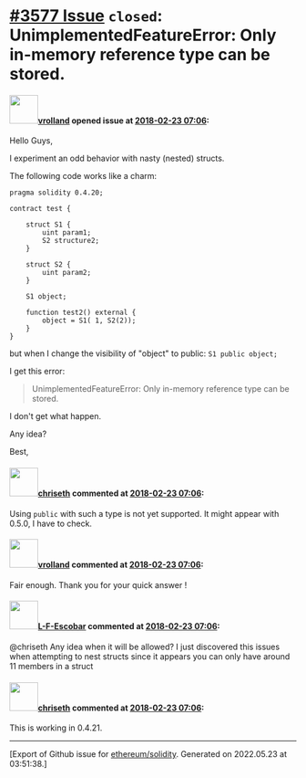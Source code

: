 # [\#3577 Issue](https://github.com/ethereum/solidity/issues/3577) `closed`: UnimplementedFeatureError: Only in-memory reference type can be stored.

#### <img src="https://avatars.githubusercontent.com/u/4611986?u=2e45fee635d106eb9e118d636c74db5e667b366e&v=4" width="50">[vrolland](https://github.com/vrolland) opened issue at [2018-02-23 07:06](https://github.com/ethereum/solidity/issues/3577):

Hello Guys,

I experiment an odd behavior with nasty (nested) structs.

The following code works like a charm:
```
pragma solidity 0.4.20;

contract test {
    
    struct S1 {
        uint param1;
        S2 structure2;
    }

    struct S2 {
        uint param2;
    }
    
    S1 object;
    
    function test2() external {
        object = S1( 1, S2(2));
    }
}

```
but when I change the visibility of "object" to public:
`S1 public object;`

I get this error:
> UnimplementedFeatureError: Only in-memory reference type can be stored.


I don't get what happen. 

Any idea?

Best,



#### <img src="https://avatars.githubusercontent.com/u/9073706?v=4" width="50">[chriseth](https://github.com/chriseth) commented at [2018-02-23 07:06](https://github.com/ethereum/solidity/issues/3577#issuecomment-367944025):

Using `public` with such a type is not yet supported. It might appear with 0.5.0, I have to check.

#### <img src="https://avatars.githubusercontent.com/u/4611986?u=2e45fee635d106eb9e118d636c74db5e667b366e&v=4" width="50">[vrolland](https://github.com/vrolland) commented at [2018-02-23 07:06](https://github.com/ethereum/solidity/issues/3577#issuecomment-367946851):

Fair enough. Thank you for your quick answer !

#### <img src="https://avatars.githubusercontent.com/u/26371796?u=94ea8e9ea19fc187ac681b9ece5b340683dd4979&v=4" width="50">[L-F-Escobar](https://github.com/L-F-Escobar) commented at [2018-02-23 07:06](https://github.com/ethereum/solidity/issues/3577#issuecomment-375328099):

@chriseth Any idea when it will be allowed? I just discovered this issues when attempting to nest structs since it appears you can only have around 11 members in a struct

#### <img src="https://avatars.githubusercontent.com/u/9073706?v=4" width="50">[chriseth](https://github.com/chriseth) commented at [2018-02-23 07:06](https://github.com/ethereum/solidity/issues/3577#issuecomment-376518728):

This is working in 0.4.21.


-------------------------------------------------------------------------------



[Export of Github issue for [ethereum/solidity](https://github.com/ethereum/solidity). Generated on 2022.05.23 at 03:51:38.]
